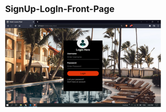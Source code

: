 # SignUp-LogIn-Front-Page

![Hotel SignUp LoginIn Page](https://github.com/akashyadavrpl/SignUp-LogIn-Front-Page/blob/master/images/Screenshot_1.png)
